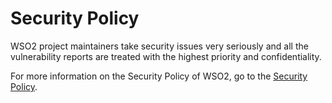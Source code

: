 # Security Policy

WSO2 project maintainers take security issues very seriously and all the vulnerability reports are treated with the highest priority and confidentiality.

For more information on the Security Policy of WSO2, go to the [Security Policy](https://wso2.com/security/).

